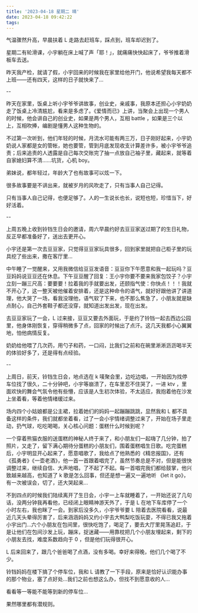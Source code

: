 ```yaml
---
title: '2023-04-18 星期二 晴'
date: 2023-04-18 09:42:22
tags:
---
```


气温骤然升高，早晨扶着 L 走路去赶班车，踩点到，班车却迟到了。

星期二有轮滑课，小宇躺在床上喊了声「耶！」，就痛痛快快起床了，爷爷推着滑板车去送。

昨天我产检，就请了假，小宇回来的时候我在家里给他开门，他说希望我每天都不上班——还有四天，这样的日子就快来了...

--

昨天在家里，饭桌上听小宇爷爷讲故事，创业史，亲戚事，我原本还担心小宇奶奶走了饭桌上冷清尴尬，看来是多虑了。《爱情而已》上讲，当聚会上出现一个男人的时候，他会讲自己的创业史，如果是两个男人，互相 battle ，如果是三个以上，互相吹捧，编剧是懂男人这种生物的。

不过第一次听到，他们年轻的时候，月流水可能有两三万，日子刚好起来，小宇奶奶说人家都是女的管帐，她也要管，管到月底发现收支计算差许多，被小宇爷爷追责；后来追责的人透露是自己每次交账完了抽一点放自己袖子里，藏起来，就等着自家媳妇算不清……坑货，心机 boy。

弟妹说，都年轻过，年龄大了也有故事可以炫一下。

很多故事要是不讲出来，就被岁月的风吹走了，只有当事人自己记得。

只有当事人自己记得，也便足够了。人的一生说长也长，说短也短，珍惜当下，好好活着。

--

上周五晚上收到铃铛生日会的邀请，周六早晨约好去豆豆家送过期了的生日礼物，反正早都准备好了，送出去更开心。

小宇还是第一次去豆豆家，只觉得豆豆家玩具很多，回到家里就把自己柜子里的玩具挖了些出来，撒在客厅里...

中午睡了一觉醒来，又用我微信给豆豆发语音：豆豆你下午愿意和我一起玩吗？豆豆妈妈说豆豆还在休息。下午豆豆醒了回复：王小宇你要不要来我家包饺子？小宇立刻一蹦三尺高：要要要！拉着我的手就要出发，还颐指气使：你快点！！！我就不开心了，这一整天被他催着安排着，还是这种命令的语气，就好好跟他讲了讲道理，他大哭了一场，看我没理他，语气软了下来，也不那么焦急了，小朋友就是缺点耐心，自己外套鞋子都还没穿，就知道出发出发，现在出发。

去豆豆家玩了一会，L 过来接，豆豆又要去外面玩，于是约了铃铛一起去西边公园里，他身体刚恢复，穿得稍微多了点，回家的时候出了点汗。这几天我都小心翼翼地，怕他病情反复。

奶奶给他喂了几次药，用勺子和药，一口闷，比我们之前和在碗里淅淅沥沥喝半天的体验好多了，还是得有点经验。

--

上周日，前天，铃铛生日会，地点选在 k 唛聚会里，边吃边唱，一开始因为找停车位找了很久，二十分钟吧，小宇等崩溃了，在车里忍不住哭了，一进 ktv ，里面欢快的舞会气氛令他有些懵，应该是人生初次体验，不太适应，我抱着他在沙发上坐着看，等着他情绪缓过来。

场内四个小姑娘都是公主裙，拉着她们的妈妈一起蹦蹦跳跳，显然我和 L 都不具备这样的条件，我们就都坐着看，过了一会小宇情绪调整过来了，开始在场子里走动，扔气球，吃吃喝喝，关心核心问题：蛋糕什么时候到呢？

一个穿着熊猫衣服的送蛋糕的神秘人终于来了，和小朋友们一起嗨了几分钟，拍了照片，又走了，留下满心期待分蛋糕的小朋友们，围着蛋糕唱生日歌。吃完蛋糕后，小宇明显开心起来了，愿意唱歌了，我给点了他熟悉的《精忠报国》，还有《孤勇者》《一壶老酒》，他一首一首跟着唱完了，虽然节奏总是不对，但是能很快调整过来，继续自信、大声地唱，了不起了不起。每一首唱完我们都给鼓掌，他兴致越来越高，也知道了 k 歌是怎么回事，但还是想一遍又一遍地听 《let it go》，有一次被误会，切了，还大哭起来...

不到四点的时候我们陆续离开了生日会，小宇一上车就睡着了，一开始还说了几句话，没两分钟我再看他，已经闭上眼睛神游天外了，于是 L 在地下车库停了一个小时左右，我也眯了一会。到家后没多久，小宇爷爷要 L 陪着去医院看看，说最近几天头晕得厉害了，后来涵涵妈妈又约小宇去大鸭梨吃饭玩耍，不得已我又拖着小宇出门...六个小朋友在包间里，很快吃饱了，喝足了，要去大厅里晃荡追赶，于是让他们在包间沙发上玩，蹦床，捉迷藏——用靠枕把几个小朋友埋起来，剩下的小朋友去找，难度系数趋向于 0 ，但是他们玩得很开心。

L 后来回来了，跟几个爸爸喝了点酒，没有多喝。幸好来得晚，他们几个喝了不少。

铃铛妈妈在楼下搞了个停车位，我和 L 请教了一下手段，原来是恰好认识能办事的那个物业，塞了点好处...我们之前也想这么办，但找不到愿意收的人...

看看等一等能不能等到新的停车位...

果然哪里都有潜规则。

